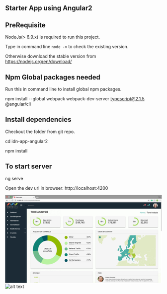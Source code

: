 Starter App using Angular2
--------------------------

PreRequisite
------------
NodeJs(> 6.9.x) is required to run this project.

Type in command line `node -v` to check the existing version.

Otherwise download the stable version from https://nodejs.org/en/download/ 

Npm Global packages needed
--------------------------
Run this in command line to install global npm packages.

npm install --global webpack webpack-dev-server typescript@2.1.5 @angular/cli

Install dependencies
--------------------
Checkout the folder from git repo.

cd idn-app-angular2

npm install

To start server
---------------
ng serve

Open the dev url in browser: http://localhost:4200


![alt text](src/assets/img/dashboardImg.png)
![alt text](http://wavelabs.in/wp-content/uploads/2017/05/Wavelabs-logo.png)
